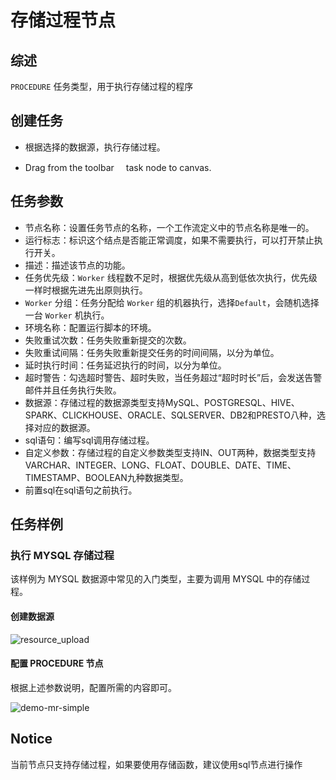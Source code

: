 # 存储过程节点

## 综述

`PROCEDURE` 任务类型，用于执行存储过程的程序

## 创建任务

- 根据选择的数据源，执行存储过程。

- Drag from the toolbar <img src="/img/tasks/icons/procedure.png" width="15"/>task node to canvas.

## 任务参数

- 节点名称：设置任务节点的名称，一个工作流定义中的节点名称是唯一的。
- 运行标志：标识这个结点是否能正常调度，如果不需要执行，可以打开禁止执行开关。
- 描述：描述该节点的功能。
- 任务优先级：`Worker` 线程数不足时，根据优先级从高到低依次执行，优先级一样时根据先进先出原则执行。
- `Worker` 分组：任务分配给 `Worker` 组的机器执行，选择`Default`，会随机选择一台 `Worker` 机执行。
- 环境名称：配置运行脚本的环境。
- 失败重试次数：任务失败重新提交的次数。
- 失败重试间隔：任务失败重新提交任务的时间间隔，以分为单位。
- 延时执行时间：任务延迟执行的时间，以分为单位。
- 超时警告：勾选超时警告、超时失败，当任务超过“超时时长”后，会发送告警邮件并且任务执行失败。
- 数据源：存储过程的数据源类型支持MySQL、POSTGRESQL、HIVE、SPARK、CLICKHOUSE、ORACLE、SQLSERVER、DB2和PRESTO八种，选择对应的数据源。
- sql语句：编写sql调用存储过程。
- 自定义参数：存储过程的自定义参数类型支持IN、OUT两种，数据类型支持VARCHAR、INTEGER、LONG、FLOAT、DOUBLE、DATE、TIME、TIMESTAMP、BOOLEAN九种数据类型。
- 前置sql在sql语句之前执行。

## 任务样例

###  执行 MYSQL 存储过程

该样例为 MYSQL 数据源中常见的入门类型，主要为调用 MYSQL 中的存储过程。

#### 创建数据源

![resource_upload](/img/tasks/demo/procedure_task01.png)

#### 配置 PROCEDURE 节点

根据上述参数说明，配置所需的内容即可。

![demo-mr-simple](/img/tasks/demo/procedure_task02.png)

## Notice

当前节点只支持存储过程，如果要使用存储函数，建议使用sql节点进行操作